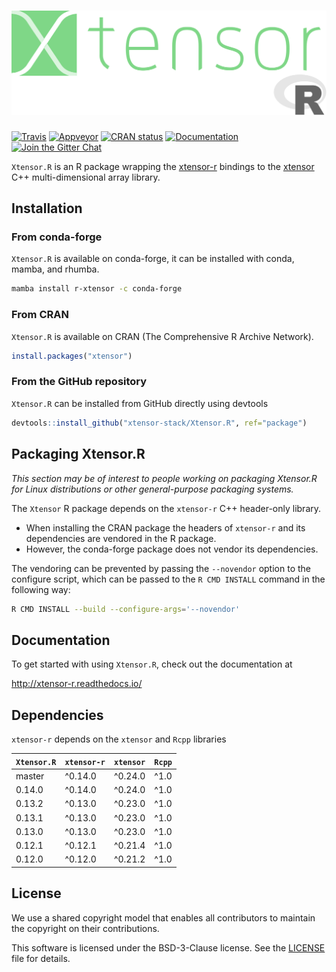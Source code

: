 # ![Xtensor.R](./man/figures/xtensor-r.svg)

[![Travis](https://travis-ci.org/xtensor-stack/Xtensor.R.svg?branch=master)](https://travis-ci.org/xtensor-stack/Xtensor.R)
[![Appveyor](https://ci.appveyor.com/api/projects/status/xk0hlhsk90vex36n?svg=true)](https://ci.appveyor.com/project/xtensor-stack/xtensor-r-7j42j)
[![CRAN status](https://www.r-pkg.org/badges/version/xtensor)](https://CRAN.R-project.org/package=xtensor)
[![Documentation](http://readthedocs.org/projects/xtensor-r/badge/?version=latest)](https://xtensor-r.readthedocs.io/en/latest/?badge=latest)
[![Join the Gitter Chat](https://badges.gitter.im/Join%20Chat.svg)](https://gitter.im/QuantStack/Lobby?utm_source=badge&utm_medium=badge&utm_campaign=pr-badge&utm_content=badge)

`Xtensor.R` is an R package wrapping the [xtensor-r](https://github.com/xtensor-stack/xtensor-r) bindings
to the [xtensor](https://github.com/xtensor-stack/xtensor) C++ multi-dimensional array library.

## Installation

### From conda-forge

`Xtensor.R` is available on conda-forge, it can be installed with conda, mamba, and rhumba.

```bash
mamba install r-xtensor -c conda-forge
```

### From CRAN

`Xtensor.R` is available on CRAN (The Comprehensive R Archive Network).

```R
install.packages("xtensor")
```

### From the GitHub repository

`Xtensor.R` can be installed from GitHub directly using devtools

```R
devtools::install_github("xtensor-stack/Xtensor.R", ref="package")
```

## Packaging Xtensor.R

*This section may be of interest to people working on packaging Xtensor.R for
Linux distributions or other general-purpose packaging systems.*

The `Xtensor` R package depends on the `xtensor-r` C++ header-only library.

 - When installing the CRAN package the headers of `xtensor-r` and its dependencies
   are vendored in the R package.
 - However, the conda-forge package does not vendor its dependencies.

The vendoring can be prevented by passing the `--novendor` option to the configure script,
which can be passed to the `R CMD INSTALL` command in the following way:

```bash
R CMD INSTALL --build --configure-args='--novendor'
```

## Documentation

To get started with using `Xtensor.R`, check out the documentation at

http://xtensor-r.readthedocs.io/

## Dependencies

`xtensor-r` depends on the `xtensor` and `Rcpp` libraries

| `Xtensor.R`  | `xtensor-r` | `xtensor` | `Rcpp`   |
|--------------|-------------|-----------|----------|
| master       |  ^0.14.0    |  ^0.24.0  | ^1.0     |
| 0.14.0       |  ^0.14.0    |  ^0.24.0  | ^1.0     |
| 0.13.2       |  ^0.13.0    |  ^0.23.0  | ^1.0     |
| 0.13.1       |  ^0.13.0    |  ^0.23.0  | ^1.0     |
| 0.13.0       |  ^0.13.0    |  ^0.23.0  | ^1.0     |
| 0.12.1       |  ^0.12.1    |  ^0.21.4  | ^1.0     |
| 0.12.0       |  ^0.12.0    |  ^0.21.2  | ^1.0     |
 
## License

We use a shared copyright model that enables all contributors to maintain the copyright on their contributions.

This software is licensed under the BSD-3-Clause license. See the [LICENSE](LICENSE) file for details.

